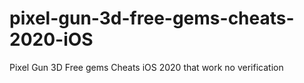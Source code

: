 # pixel-gun-3d-free-gems-cheats-2020-iOS
Pixel Gun 3D Free gems Cheats iOS 2020 that work no verification
